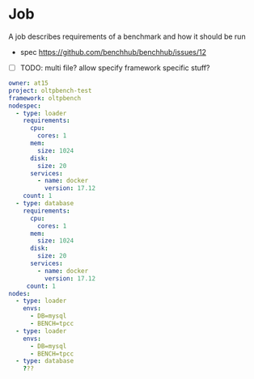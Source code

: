 # Job

A job describes requirements of a benchmark and how it should be run

- spec https://github.com/benchhub/benchhub/issues/12
- [ ] TODO: multi file? allow specify framework specific stuff?

````yaml
owner: at15
project: oltpbench-test
framework: oltpbench
nodespec:
  - type: loader
    requirements:
      cpu:
        cores: 1
      mem:
        size: 1024
      disk:
        size: 20
      services:
        - name: docker
          version: 17.12
    count: 1
  - type: database
    requirements:
      cpu:
        cores: 1
      mem:
        size: 1024
      disk:
        size: 20
      services:
        - name: docker
          version: 17.12 
     count: 1
nodes:
  - type: loader
    envs:
      - DB=mysql
      - BENCH=tpcc
  - type: loader
    envs:
      - DB=mysql
      - BENCH=tpcc
  - type: database
    ???  
````